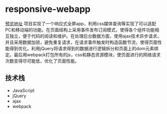 # responsive-webapp
[预览地址]()
项目实现了一个响应式全屏app，利用css媒体查询等实现了可以适配PC和移动端的功能。在页面结构上采用事件发布订阅模式，使得各个组件功能相互独立，便于代码的阅读和维护。在处理后台数据方面，使用ajax技术异步请求，并且采用数据加锁，避免重复请求，在请求事件触发时构造函数节流，使得页面性能得到优化。利用jQuery将请求得到的数据进行逻辑拆分和页面上的dom元素绑定。最后用webpack打包所有的js，css和静态资源模块，使页面进行的网络请求次数变得尽可能低，优化了页面性能。
## 技术栈
- JavaScript
- jQuery
- ajax
- webpack
